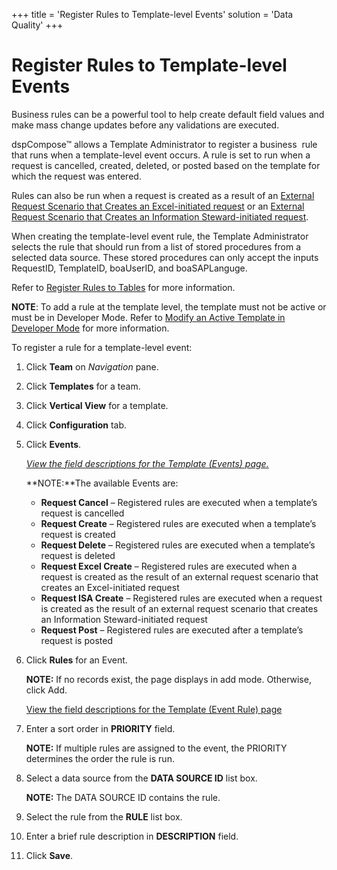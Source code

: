 +++
title = 'Register Rules to Template-level Events'
solution = 'Data Quality'
+++

# Register Rules to Template-level Events

Business rules can be a powerful tool to help create default field
values and make mass change updates before any validations are executed.

dspCompose™ allows a Template Administrator to register a business  rule
that runs when a template-level event occurs. A rule is set to run when
a request is cancelled, created, deleted, or posted based on the
template for which the request was entered.

Rules can also be run when a request is created as a result of an
[External Request Scenario that Creates an Excel-initiated
request](External_Request_Scenarios_that_Create_Excel_Initiated_Requests)
or an [External Request Scenario that Creates an Information
Steward-initiated
request](../../ISA/Use_Cases/External_Request_Scenarios_that_Create_Information_Steward%20initiated_Requests).

When creating the template-level event rule, the Template Administrator
selects the rule that should run from a list of stored procedures from a
selected data source. These stored procedures can only accept the inputs
RequestID, TemplateID, boaUserID, and boaSAPLanguge.

Refer to [Register Rules to
Tables](../../../Platform/Collect/Use_Cases/Add_Rules_and_Indices_to_Tables#Register_Rules_to_Tables)
for more information.

**NOTE**: To add a rule at the template level, the template must not be
active or must be in Developer Mode. Refer to [Modify an Active Template
in Developer Mode](Modify_an_Active_Template_in_Developer_Mode) for
more information.

To register a rule for a template-level event:

1.  Click **Team** on *Navigation
    <span style="font-style: normal;">pane</span>*.

2.  Click **Templates** for a team.

3.  Click **Vertical View** for a template.

4.  Click **Configuration** tab.

5.  Click **Events**.
    
    *[View the field descriptions for the Template (Events)
    page.](../Page_Desc/Template_Events)*
    
    **NOTE:**The available Events are:
    
      - <span style="font-weight: bold;">Request Cancel</span> –
        Registered rules are executed when a template’s request is
        cancelled
    
    <!-- end list -->
    
      - <span style="font-weight: bold;">Request Create</span> –
        Registered rules are executed when a template’s request is
        created
      - <span style="font-weight: bold;">Request Delete</span> –
        Registered rules are executed when a template’s request is
        deleted
      - <span style="font-weight: bold;">Request Excel Create</span> –
        Registered rules are executed when a request is created as the
        result of an external request scenario that creates an
        Excel-initiated request
      - **Request ISA Create** – Registered rules are executed when a
        request is created as the result of an external request scenario
        that creates an Information Steward-initiated request
      - <span style="font-weight: bold;">Request Post</span> –
        Registered rules are executed after a template’s request is
        posted

6.  Click **Rules** for an Event.
    
    **NOTE:** If no records exist, the page displays in add mode.
    Otherwise, click Add.
    
    [View the field descriptions for the Template (Event Rule)
    page](../Page_Desc/Template_Event_Rule)

7.  Enter a sort order in **PRIORITY** field.
    
    **NOTE:** If multiple rules are assigned to the event, the PRIORITY
    determines the order the rule is run.

8.  Select a data source from the **DATA SOURCE ID** list box.
    
    **NOTE:** The DATA SOURCE ID contains the rule.

9.  Select the rule from the **RULE** list box.

10. Enter a brief rule description in **DESCRIPTION** field.

11. Click **Save**.
